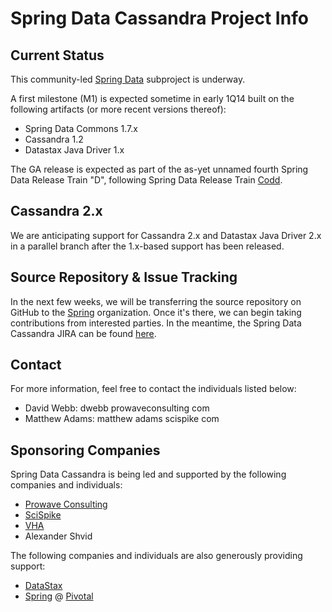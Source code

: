 # Spring Data Cassandra Project Info

## Current Status

This community-led [Spring Data](http://projects.spring.io/spring-data)
subproject is underway.

A first milestone (M1) is expected sometime in early 1Q14 built on the
following artifacts (or more recent versions thereof):

* Spring Data Commons 1.7.x
* Cassandra 1.2
* Datastax Java Driver 1.x

The GA release is expected as part of the as-yet unnamed fourth Spring
Data Release Train "D", following Spring Data Release Train
[Codd](https://github.com/spring-projects/spring-data-commons/wiki/Release-Train-Codd).

## Cassandra 2.x

We are anticipating support for Cassandra 2.x and Datastax Java Driver
2.x in a parallel branch after the 1.x-based support has been
released.

## Source Repository & Issue Tracking

In the next few weeks, we will be transferring the source repository
on GitHub to the [Spring](https://github.com/spring-projects)
organization.  Once it's there, we can begin taking contributions from
interested parties.  In the meantime, the Spring Data Cassandra JIRA
can be found [here](https://jira.springsource.org/browse/DATACASS).

## Contact

For more information, feel free to contact the individuals listed
below:

* David Webb:  dwebb <at> prowaveconsulting <dot> com
* Matthew Adams:  matthew <dot> adams <at> scispike <dot> com

## Sponsoring Companies

Spring Data Cassandra is being led and supported by the following
companies and individuals:

* [Prowave Consulting](http://www.prowaveconsulting.com)
* [SciSpike](http://www.scispike.com)
* [VHA](http://www.vha.com)
* Alexander Shvid

The following companies and individuals are also generously providing
support:

* [DataStax](http://www.datastax.com)
* [Spring](http://www.spring.io) @ [Pivotal](http://www.gopivotal.com)

